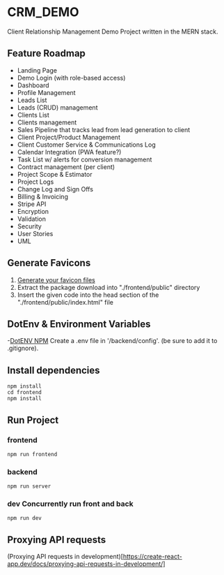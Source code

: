 # CRM_DEMO

Client Relationship Management Demo Project written in the MERN stack. 

## Feature Roadmap

- Landing Page
- Demo Login (with role-based access)
- Dashboard 
- Profile Management
- Leads List
- Leads (CRUD) management
- Clients List
- Clients management
- Sales Pipeline that tracks lead from lead generation to client
- Client Project/Product Management
- Client Customer Service & Communications Log
- Calendar Integration (PWA feature?)
- Task List w/ alerts for conversion management
- Contract management (per client)
- Project Scope & Estimator
- Project Logs
- Change Log and Sign Offs
- Billing & Invoicing
- Stripe API
- Encryption
- Validation
- Security
- User Stories
- UML


## Generate Favicons

1. [Generate your favicon files](https://realfavicongenerator.net/)
2. Extract the package download into "./frontend/public" directory
3. Insert the given code into the head section of the
   "./frontend/public/index.html" file

## DotEnv & Environment Variables

-[DotENV NPM](https://www.npmjs.com/package/dotenv) Create a .env file in
'/backend/config'. (be sure to add it to .gitignore).

## Install dependencies

```
npm install
cd frontend
npm install
```

## Run Project

### frontend

`npm run frontend`

### backend

`npm run server`

### dev Concurrently run front and back

`npm run dev`

## Proxying API requests

(Proxying API requests in
development)[https://create-react-app.dev/docs/proxying-api-requests-in-development/]